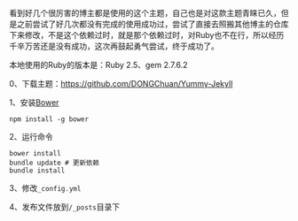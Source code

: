 看到好几个很厉害的博主都是使用的这个主题，自己也是对这款主题青睐已久，但是之前尝试了好几次都没有完成的使用成功过，尝试了直接去照搬其他博主的仓库下来修改，不是这个依赖过时，就是那个依赖过时，对Ruby也不在行，所以经历千辛万苦还是没有成功，这次再鼓起勇气尝试，终于成功了。

本地使用的Ruby的版本是：Ruby 2.5、gem 2.7.6.2

0、下载主题：<https://github.com/DONGChuan/Yummy-Jekyll>

1、安装[Bower](http://bower.io/) 

```
npm install -g bower
```

2、运行命令

```
bower install
bundle update # 更新依赖
bundle install
```

3、修改`_config.yml`

4、发布文件放到`/_posts`目录下